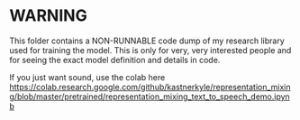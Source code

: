 # WARNING
This folder contains a NON-RUNNABLE code dump of my research library used for training the model. This is only for very, very interested people and for seeing the exact model definition and details in code.

If you just want sound, use the colab here https://colab.research.google.com/github/kastnerkyle/representation_mixing/blob/master/pretrained/representation_mixing_text_to_speech_demo.ipynb
